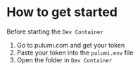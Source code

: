 # How to get started

Before starting the `Dev Container`

1. Go to pulumi.com and get your token
2. Paste your token into the `pulumi.env` file
3. Open the folder in `Dev Container`